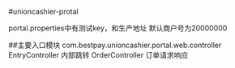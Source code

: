 #unioncashier-protal

portal.properties中有测试key，和生产地址
默认商户号为20000000

##主要入口模块
com.bestpay.unioncashier.portal.web.controller
EntryController 内部跳转
OrderController 订单请求响应


